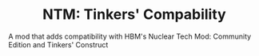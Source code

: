 
<h1 align="center"> NTM: Tinkers' Compability  <br>

</h1>

A mod that adds compatibility with HBM's Nuclear Tech Mod: Community Edition and Tinkers' Construct
